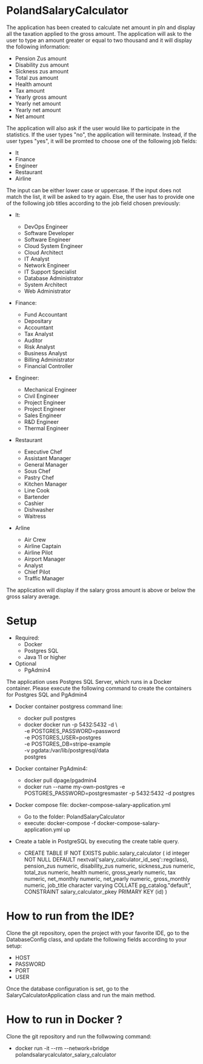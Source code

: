 # PolandSalaryCalculator

The application has been created to calculate net amount in pln and display all the taxation applied to the gross amount. The application will ask to the user to type an amount greater or equal to two thousand and it will display the following information:

* Pension Zus amount
* Disability zus amount
* Sickness zus amount
* Total zus amount
* Health amount
* Tax amount
* Yearly gross amount
* Yearly net amount
* Yearly net amount
* Net amount

The application will also ask if the user would like to participate in the statistics. If the user types "no", the application will terminate. Instead, if the user types "yes", it will be promted to choose one of the following job fields:

* It
* Finance
* Engineer
* Restaurant
* Airline

The input can be either lower case or uppercase. If the input does not match the list, it will be asked to try again. Else, the user has to provide one of the following job titles according to the job field chosen previously:

* It:
  * DevOps Engineer
  * Software Developer
  * Software Engineer
  * Cloud System Engineer
  * Cloud Architect
  * IT Analyst
  * Network Engineer
  * IT Support Specialist
  * Database Administrator
  * System Architect
  * Web Administrator
 
* Finance:
  * Fund Accountant
  * Depositary
  * Accountant
  * Tax Analyst
  * Auditor
  * Risk Analyst
  * Business Analyst
  * Billing Administrator
  * Financial Controller
 
* Engineer:
  * Mechanical Engineer 
  * Civil Engineer
  * Project Engineer
  * Project Engineer
  * Sales Engineer
  * R&D Engineer
  * Thermal Engineer 
  
* Restaurant
  * Executive Chef
  * Assistant Manager
  * General Manager
  * Sous Chef
  * Pastry Chef
  * Kitchen Manager
  * Line Cook
  * Bartender
  * Cashier
  * Dishwasher
  * Waitress
  
* Arline
  * Air Crew
  * Airline Captain
  * Airline Pilot
  * Airport Manager
  * Analyst
  * Chief Pilot
  * Traffic Manager
 

The application will display if the salary gross amount is above or below the gross salary average.

# Setup
* Required:
  * Docker
  * Postgres SQL
  * Java 11 or higher
* Optional
  * PgAdmin4

The application uses Postgres SQL Server, which runs in a Docker container. Please execute the following command to create the containers for Postgres SQL and PgAdmin4

* Docker container postgress command line:
  * docker pull postgres
  * docker docker run -p 5432:5432 -d \                                              
    -e POSTGRES_PASSWORD=password \
    -e POSTGRES_USER=postgres \
    -e POSTGRES_DB=stripe-example \
    -v pgdata:/var/lib/postgresql/data \
    postgres
  

* Docker container PgAdmin4: 
  * docker pull dpage/pgadmin4
  * docker run --name my-own-postgres -e POSTGRES_PASSWORD=postgresmaster -p 5432:5432 -d postgres
  
* Docker compose file: docker-compose-salary-application.yml
  * Go to the folder: PolandSalaryCalculator
  * execute: docker-compose -f docker-compose-salary-application.yml up

* Create a table in PostgreSQL by executing the create table query.

  * CREATE TABLE IF NOT EXISTS public.salary_calculator ( id integer NOT NULL DEFAULT nextval('salary_calculator_id_seq'::regclass), pension_zus numeric, disability_zus numeric, sickness_zus numeric, total_zus numeric, health numeric, gross_yearly numeric, tax numeric, net_monthly numeric, net_yearly numeric, gross_monthly numeric, job_title character varying COLLATE pg_catalog."default", CONSTRAINT salary_calculator_pkey PRIMARY KEY (id) )

# How to run from the IDE?

Clone the git repository, open the project with your favorite IDE, go to the DatabaseConfig class, and update the following fields according to your setup:

* HOST
* PASSWORD
* PORT
* USER

Once the database configuration is set, go to the SalaryCalculatorApplication class and run the main method.

# How to run in Docker ?

Clone the git repository and run the follwowing command:

* docker run -it --rm --network=bridge polandsalarycalculator_salary_calculator




